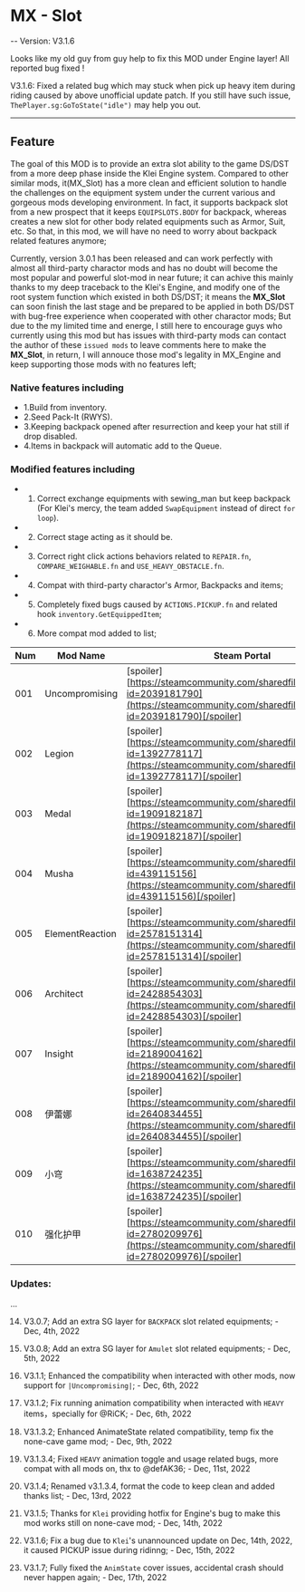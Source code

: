 # MX - Slot

-- Version: V3.1.6

Looks like my old guy from guy help to fix this MOD under Engine layer! All reported bug fixed !

V3.1.6: Fixed a related bug which may stuck when pick up heavy item during riding caused by above unofficial update patch. If you still have such issue, `ThePlayer.sg:GoToState("idle")` may help you out.

---

## Feature

The goal of this MOD is to provide an extra slot ability to the game DS/DST from a more deep phase inside the Klei Engine system. Compared to other similar mods, it(MX_Slot) has a more clean and efficient solution to handle the challenges on the equipment system under the current various and gorgeous mods developing environment. In fact, it supports backpack slot from a new prospect that it keeps `EQUIPSLOTS.BODY` for backpack, whereas creates a new slot for other body related equipments such as Armor, Suit, etc. So that, in this mod, we will have no need to worry about backpack related features anymore;

Currently, version 3.0.1 has been released and can work perfectly with almost all third-party charactor mods and has no doubt will become the most popular and powerful slot-mod in near future; it can achive this mainly thanks to my deep traceback to the Klei's Engine, and modify one of the root system function which existed in both DS/DST; it means the **MX_Slot** can soon finish the last stage and be prepared to be applied in both DS/DST with bug-free experience when cooperated with other charactor mods; But due to the my limited time and energe, I still here to encourage guys who currently using this mod but has issues with third-party mods can contact the author of these `issued mods` to leave comments here to make the **MX_Slot**, in return, I will annouce those mod's legality in MX_Engine and keep supporting those mods with no features left;

### Native features including

- 1.Build from inventory.
- 2.Seed Pack-It (RWYS).
- 3.Keeping backpack opened after resurrection and keep your hat still if drop disabled.
- 4.Items in backpack will automatic add to the Queue.

### Modified features including

- 1. Correct exchange equipments with sewing_man but keep backpack (For Klei's mercy, the team added `SwapEquipment` instead of direct `for loop`).
- 2. Correct stage acting as it should be.
- 3. Correct right click actions behaviors related to `REPAIR.fn`, `COMPARE_WEIGHABLE.fn` and `USE_HEAVY_OBSTACLE.fn`.
- 4. Compat with third-party charactor's Armor, Backpacks and items;
- 5. Completely fixed bugs caused by `ACTIONS.PICKUP.fn` and related hook `inventory.GetEquippedItem`;
- 6. More compat mod added to list;

| Num | Mod Name | Steam Portal |
| --- | --- | --- |
| 001 | Uncompromising | [spoiler][https://steamcommunity.com/sharedfiles/filedetails/?id=2039181790](https://steamcommunity.com/sharedfiles/filedetails/?id=2039181790)[/spoiler] |
| 002 | Legion | [spoiler][https://steamcommunity.com/sharedfiles/filedetails/?id=1392778117](https://steamcommunity.com/sharedfiles/filedetails/?id=1392778117)[/spoiler] |
| 003 | Medal | [spoiler][https://steamcommunity.com/sharedfiles/filedetails/?id=1909182187](https://steamcommunity.com/sharedfiles/filedetails/?id=1909182187)[/spoiler] |
| 004 | Musha | [spoiler][https://steamcommunity.com/sharedfiles/filedetails/?id=439115156](https://steamcommunity.com/sharedfiles/filedetails/?id=439115156)[/spoiler] |
| 005 | ElementReaction | [spoiler][https://steamcommunity.com/sharedfiles/filedetails/?id=2578151314](https://steamcommunity.com/sharedfiles/filedetails/?id=2578151314)[/spoiler] |
| 006 | Architect | [spoiler][https://steamcommunity.com/sharedfiles/filedetails/?id=2428854303](https://steamcommunity.com/sharedfiles/filedetails/?id=2428854303)[/spoiler] |
| 007 | Insight | [spoiler][https://steamcommunity.com/sharedfiles/filedetails/?id=2189004162](https://steamcommunity.com/sharedfiles/filedetails/?id=2189004162)[/spoiler] |
| 008 | 伊蕾娜 | [spoiler][https://steamcommunity.com/sharedfiles/filedetails/?id=2640834455](https://steamcommunity.com/sharedfiles/filedetails/?id=2640834455)[/spoiler] |
| 009 | 小穹 | [spoiler][https://steamcommunity.com/sharedfiles/filedetails/?id=1638724235](https://steamcommunity.com/sharedfiles/filedetails/?id=1638724235)[/spoiler] |
| 010 | 强化护甲 | [spoiler][https://steamcommunity.com/sharedfiles/filedetails/?id=2780209976](https://steamcommunity.com/sharedfiles/filedetails/?id=2780209976)[/spoiler] |

### Updates:

...

14. V3.0.7; Add an extra SG layer for `BACKPACK` slot related equipments; - Dec, 4th, 2022

15. V3.0.8; Add an extra SG layer for `Amulet` slot related equipments; - Dec, 5th, 2022

16. V3.1.1; Enhanced the compatibility when interacted with other mods, now support for `|Uncompromising|`; - Dec, 6th, 2022

17. V3.1.2; Fix running animation compatibility when interacted with `HEAVY` items，specially for @RiCK; - Dec, 6th, 2022

18. V3.1.3.2; Enhanced AnimateState related compatibility, temp fix the none-cave game mod; - Dec, 9th, 2022

19. V3.1.3.4; Fixed `HEAVY` animation toggle and usage related bugs, more compat with all mods on, thx to @defAK36; - Dec, 11st, 2022

20. V3.1.4; Renamed v3.1.3.4, format the code to keep clean and added thanks list; - Dec, 13rd, 2022

21. V3.1.5; Thanks for `Klei` providing hotfix for Engine's bug to make this mod works still on none-cave mod; - Dec, 14th, 2022

22. V3.1.6; Fix a bug due to `Klei`'s unannounced update on Dec, 14th, 2022, it caused PICKUP issue during ridinng; - Dec, 15th, 2022

23. V3.1.7; Fully fixed the `AnimState` cover issues, accidental crash should never happen again; - Dec, 17th, 2022
